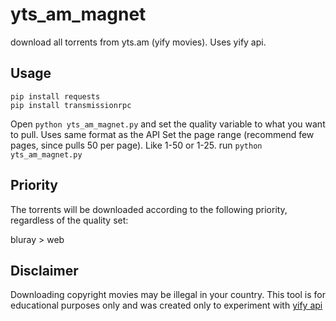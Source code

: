 # yts_am_magnet
download all torrents from yts.am (yify movies). Uses yify api.

## Usage
```
pip install requests
pip install transmissionrpc
```

Open `python yts_am_magnet.py` and set the quality variable to what you want to pull. Uses same format as the API
    Set the page range (recommend few pages, since pulls 50 per page). Like 1-50 or 1-25.
run `python yts_am_magnet.py`

## Priority
The torrents will be downloaded according to the following priority, regardless of the quality set:

bluray > web

## Disclaimer
Downloading copyright movies may be illegal in your country. This tool is for educational purposes only and was created only to experiment with [yify api](https://yts.am/api)

